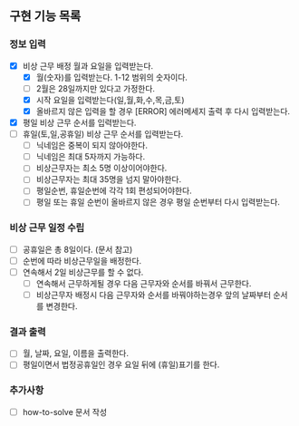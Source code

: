 ## 구현 기능 목록

### 정보 입력
- [X] 비상 근무 배정 월과 요일을 입력받는다.
  - [x] 월(숫자)를 입력받는다. 1-12 범위의 숫자이다.
  - [ ] 2월은 28일까지만 있다고 가정한다.
  - [x] 시작 요일을 입력받는다(일,월,화,수,목,금,토)
  - [x] 올바르지 않은 입력을 할 경우 [ERROR] 에러메세지 출력 후 다시 입력받는다.
- [X] 평일 비상 근무 순서를 입력받는다.
- [ ] 휴일(토,일,공휴일) 비상 근무 순서를 입력받는다.
  - [ ] 닉네임은 중복이 되지 않아야한다.
  - [ ] 닉네임은 최대 5자까지 가능하다.
  - [ ] 비상근무자는 최소 5명 이상이어야한다.
  - [ ] 비상근무자는 최대 35명을 넘지 말아야한다.
  - [ ] 평일순번, 휴일순번에 각각 1회 편성되어야한다.
  - [ ] 평일 또는 휴일 순번이 올바르지 않은 경우 평일 순번부터 다시 입력받는다.

### 비상 근무 일정 수립
- [ ] 공휴일은 총 8일이다. (문서 참고)
- [ ] 순번에 따라 비상근무일을 배정한다.
- [ ] 연속해서 2일 비상근무를 할 수 없다.
  - [ ] 연속해서 근무하게될 경우 다음 근무자와 순서를 바꿔서 근무한다.
  - [ ] 비상근무자 배정시 다음 근무자와 순서를 바꿔야하는경우 앞의 날짜부터 순서를 변경한다.

### 결과 출력
- [ ] 월, 날짜, 요일, 이름을 출력한다.
- [ ] 평일이면서 법정공휴일인 경우 요일 뒤에 (휴일)표기를 한다.

### 추가사항
- [ ] how-to-solve 문서 작성
